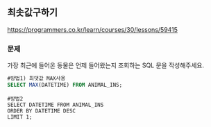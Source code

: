 ## 최솟값구하기
https://programmers.co.kr/learn/courses/30/lessons/59415

### 문제
가장 최근에 들어온 동물은 언제 들어왔는지 조회하는 SQL 문을 작성해주세요.

```SQL
#방법1) 최댓값 MAX사용
SELECT MAX(DATETIME) FROM ANIMAL_INS;
```

```
#방법2
SELECT DATETIME FROM ANIMAL_INS
ORDER BY DATETIME DESC
LIMIT 1;
```
